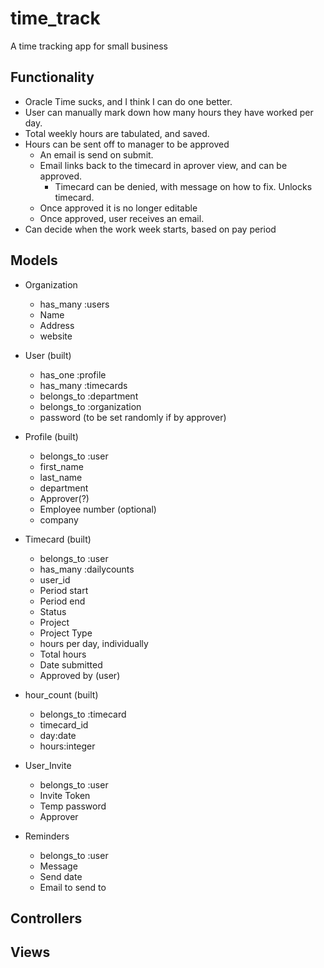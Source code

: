 # time_track
A time tracking app for small business

## Functionality
* Oracle Time sucks, and I think I can do one better.
* User can manually mark down how many hours they have worked per day.
* Total weekly hours are tabulated, and saved.
* Hours can be sent off to manager to be approved
	- An email is send on submit.
	- Email links back to the timecard in aprover view, and can be approved.
		- Timecard can be denied, with message on how to fix. Unlocks timecard.
	- Once approved it is no longer editable
	- Once approved, user receives an email.
* Can decide when the work week starts, based on pay period

## Models
* Organization
	* has_many :users
	- Name
	- Address
	- website

* User (built)
	* has_one :profile
	* has_many :timecards
	* belongs_to :department
	* belongs_to :organization
	- password (to be set randomly if by approver)

* Profile (built)
	* belongs_to :user
	- first_name
	- last_name
	- department
	- Approver(?)
	- Employee number (optional)
	- company

* Timecard (built)
	* belongs_to :user
	* has_many :dailycounts
	- user_id
	- Period start
	- Period end
	- Status
	- Project
	- Project Type
	- hours per day, individually
	- Total hours
	- Date submitted
	- Approved by (user)

* hour_count (built)
	* belongs_to :timecard
	- timecard_id
	- day:date
	- hours:integer

* User_Invite
	* belongs_to :user
	- Invite Token
	- Temp password
	- Approver

* Reminders
	* belongs_to :user
	- Message
	- Send date
	- Email to send to

## Controllers

## Views